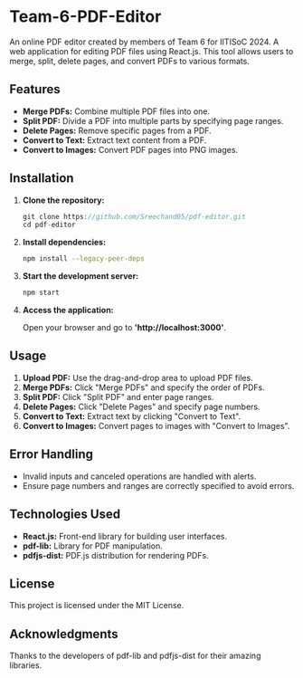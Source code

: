# Team-6-PDF-Editor

An online PDF editor created by members of Team 6 for IITISoC 2024.
A web application for editing PDF files using React.js. This tool allows users to merge, split, delete pages, and convert PDFs to various formats.

## Features

- **Merge PDFs:** Combine multiple PDF files into one.
- **Split PDF:** Divide a PDF into multiple parts by specifying page ranges.
- **Delete Pages:** Remove specific pages from a PDF.
- **Convert to Text:** Extract text content from a PDF.
- **Convert to Images:** Convert PDF pages into PNG images.

## Installation

1. **Clone the repository:**

   ```C++
   git clone https://github.com/Sreechand05/pdf-editor.git
   cd pdf-editor
   ```

2. **Install dependencies:**

   ```bash
   npm install --legacy-peer-deps
   ```

3. **Start the development server:**

   ```bash
   npm start
   ```

4. **Access the application:**

   Open your browser and go to **'http://localhost:3000'**.

## Usage

1. **Upload PDF:** Use the drag-and-drop area to upload PDF files.
2. **Merge PDFs:** Click "Merge PDFs" and specify the order of PDFs.
3. **Split PDF:** Click "Split PDF" and enter page ranges.
4. **Delete Pages:** Click "Delete Pages" and specify page numbers.
5. **Convert to Text:** Extract text by clicking "Convert to Text".
6. **Convert to Images:** Convert pages to images with "Convert to Images".

## Error Handling

- Invalid inputs and canceled operations are handled with alerts.
- Ensure page numbers and ranges are correctly specified to avoid errors.

## Technologies Used

- **React.js:** Front-end library for building user interfaces.
- **pdf-lib:** Library for PDF manipulation.
- **pdfjs-dist:** PDF.js distribution for rendering PDFs.

## License

This project is licensed under the MIT License.

## Acknowledgments

Thanks to the developers of pdf-lib and pdfjs-dist for their amazing libraries.
